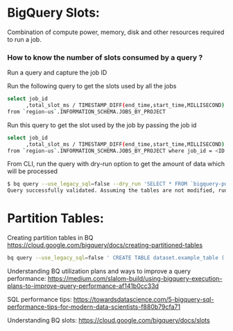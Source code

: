 # BigQuery Slots:
Combination of compute power, memory, disk and other resources required to run a job.

### How to know the number of slots consumed by a query ?
Run a query and capture the job ID

Run the following query to get the slots used by all the jobs
```bash
select job_id
      ,total_slot_ms / TIMESTAMP_DIFF(end_time,start_time,MILLISECOND) as num_slot
from `region-us`.INFORMATION_SCHEMA.JOBS_BY_PROJECT
```

Run this query to get the slot used by the job by passing the job id 
```bash
select job_id
      ,total_slot_ms / TIMESTAMP_DIFF(end_time,start_time,MILLISECOND) as num_slot
from `region-us`.INFORMATION_SCHEMA.JOBS_BY_PROJECT where job_id = <ID received from the job>
```


From CLI, run the query with dry-run option to get the amount of data which will be processed
```bash
$ bq query --use_legacy_sql=false --dry_run 'SELECT * FROM `bigquery-public-data.london_bicycles.cycle_hire` WHERE duration>=1200';
Query successfully validated. Assuming the tables are not modified, running this query will process 2784394803 bytes of data.
```


# Partition Tables:

Creating partition tables in BQ
https://cloud.google.com/bigquery/docs/creating-partitioned-tables
 
```bash
bq query --use_legacy_sql=false ' CREATE TABLE dataset.example_table ( company STRING, value FLOAT64, ds DATE) PARTITION BY ds OPTIONS( expiration_timestamp=TIMESTAMP "2028-01-01 00:00:00 UTC", description="Example table create in BQ CLI", labels=[("example","summary")] );'
```


Understanding BQ utilization plans and ways to improve a query performance:
https://medium.com/slalom-build/using-bigquery-execution-plans-to-improve-query-performance-af141b0cc33d

SQL performance tips:
https://towardsdatascience.com/5-bigquery-sql-performance-tips-for-modern-data-scientists-f880b79cfa71


Understanding BQ slots:
https://cloud.google.com/bigquery/docs/slots





